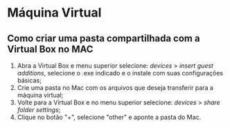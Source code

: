 # Máquina Virtual

## Como criar uma pasta compartilhada com a Virtual Box no MAC

1. Abra a Virtual Box e menu superior selecione: _devices_ > _insert guest additions_, selecione o .exe indicado e o instale com suas configurações básicas;
2. Crie uma pasta no Mac com os arquivos que deseja transferir para a máquina virtual;
3. Volte para a Virtual Box e no menu superior selecione: _devices_ > _share folder settings_;
4. Clique no botão "+", selecione "other" e aponte a pasta do Mac.
